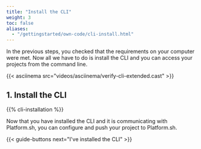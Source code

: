 ```yaml
---
title: "Install the CLI"
weight: 3
toc: false
aliases:
  - "/gettingstarted/own-code/cli-install.html"
---
```


In the previous steps, you checked that the requirements on your computer were met. Now all we have to do is install the CLI and you can access your projects from the command line.

{{< asciinema src="videos/asciinema/verify-cli-extended.cast" >}}

## 1. Install the CLI

{{% cli-installation %}}

Now that you have installed the CLI and it is communicating with Platform.sh, you can configure and push your project to Platform.sh.

{{< guide-buttons next="I've installed the CLI" >}}
